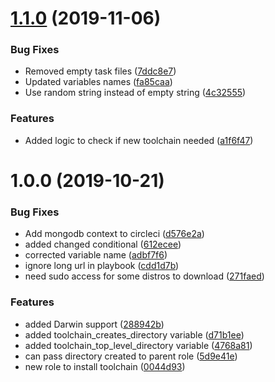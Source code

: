 # [1.1.0](https://github.com/mongodb-ansible-roles/ansible-role-toolchain/compare/v1.0.0...v1.1.0) (2019-11-06)


### Bug Fixes

* Removed empty task files ([7ddc8e7](https://github.com/mongodb-ansible-roles/ansible-role-toolchain/commit/7ddc8e73d57ae323aad4ee43096a13fc25fbeab2))
* Updated variables names ([fa85caa](https://github.com/mongodb-ansible-roles/ansible-role-toolchain/commit/fa85caa29e40733e8ff7679a5d8e0effe6a1cef3))
* Use random string instead of empty string ([4c32555](https://github.com/mongodb-ansible-roles/ansible-role-toolchain/commit/4c32555b13be2191295c928bca7b2da4c74de1ae))


### Features

* Added logic to check if new toolchain needed ([a1f6f47](https://github.com/mongodb-ansible-roles/ansible-role-toolchain/commit/a1f6f47e3427ce714eb59430d525ecc426f2fa98))

# 1.0.0 (2019-10-21)


### Bug Fixes

* Add mongodb context to circleci ([d576e2a](https://github.com/mongodb-ansible-roles/ansible-role-toolchain/commit/d576e2adf9ea57d50b496827770e1ee8b6c1caa9))
* added changed conditional ([612ecee](https://github.com/mongodb-ansible-roles/ansible-role-toolchain/commit/612eceefa7b3e22a22a3597cd810461fb7bbedd5))
* corrected variable name ([adbf7f6](https://github.com/mongodb-ansible-roles/ansible-role-toolchain/commit/adbf7f671f449558c7a908ff8920c22c1543e0e4))
* ignore long url in playbook ([cdd1d7b](https://github.com/mongodb-ansible-roles/ansible-role-toolchain/commit/cdd1d7b765f2280c0a1285dce597bf2c115b5fe4))
* need sudo access for some distros to download ([271faed](https://github.com/mongodb-ansible-roles/ansible-role-toolchain/commit/271faed8a8dc16fbe6589b4aba3b998ce4e42cee))


### Features

* added Darwin support ([288942b](https://github.com/mongodb-ansible-roles/ansible-role-toolchain/commit/288942ba16c2026c012ea3c74620da0ada60ba26))
* added toolchain_creates_directory variable ([d71b1ee](https://github.com/mongodb-ansible-roles/ansible-role-toolchain/commit/d71b1eed657a3da3bf4d327bc6f3ac91ce5390d3))
* added toolchain_top_level_directory variable ([4768a81](https://github.com/mongodb-ansible-roles/ansible-role-toolchain/commit/4768a815eb2ef72c214c5fb9da8180f58376a85c))
* can pass directory created to parent role ([5d9e41e](https://github.com/mongodb-ansible-roles/ansible-role-toolchain/commit/5d9e41e95955f0b2c40df7094aa5cb25f65d7ef0))
* new role to install toolchain ([0044d93](https://github.com/mongodb-ansible-roles/ansible-role-toolchain/commit/0044d9323f7f8b568301b127531394521238d7c3))
